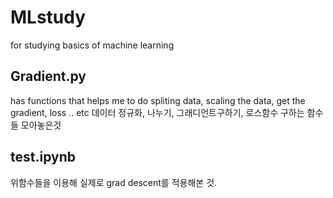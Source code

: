 # MLstudy
for studying basics of machine learning


## Gradient.py
has functions that helps me to do spliting data, scaling the data, get the gradient, loss .. etc
데이터 정규화, 나누기, 그래디언트구하기, 로스함수 구하는 함수들 모아놓은것

## test.ipynb
위함수들을 이용해 실제로 grad descent를 적용해본 것.
